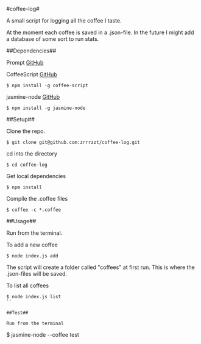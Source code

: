 #coffee-log#

A small script for logging all the coffee I taste.

At the moment each coffee is saved in a .json-file. In the future I might add a database of some sort to run stats.

##Dependencies##

Prompt [GitHub](https://github.com/flatiron/prompt)

CoffeeScript [GitHub](https://github.com/jashkenas/coffee-script)

```
$ npm install -g coffee-script
```

jasmine-node [GitHub](https://github.com/mhevery/jasmine-node)

```
$ npm install -g jasmine-node
```


##Setup##

Clone the repo.

```
$ git clone git@github.com:zrrrzzt/coffee-log.git
```

cd into the directory

```
$ cd coffee-log
```

Get local dependencies

```
$ npm install
```

Compile the .coffee files

```
$ coffee -c *.coffee
```

##Usage##

Run from the terminal.

To add a new coffee

```
$ node index.js add
```

The script will create a folder called "coffees" at first run.
This is where the .json-files will be saved.

To list all coffees

```
$ node index.js list
``

##Test##

Run from the terminal

````
$ jasmine-node --coffee test
```




